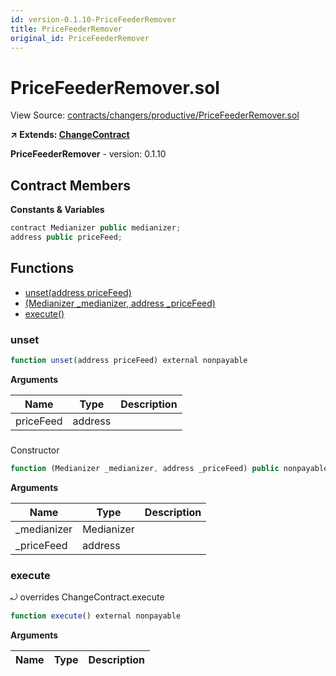 ```yaml
---
id: version-0.1.10-PriceFeederRemover
title: PriceFeederRemover
original_id: PriceFeederRemover
---
```


# PriceFeederRemover.sol

View Source: [contracts/changers/productive/PriceFeederRemover.sol](../contracts/changers/productive/PriceFeederRemover.sol)

**↗ Extends: [ChangeContract](ChangeContract.md)**

**PriceFeederRemover** - version: 0.1.10

## Contract Members
**Constants & Variables**

```js
contract Medianizer public medianizer;
address public priceFeed;

```

## Functions

- [unset(address priceFeed)](#unset)
- [(Medianizer _medianizer, address _priceFeed)](#)
- [execute()](#execute)

### unset

```js
function unset(address priceFeed) external nonpayable
```

**Arguments**

| Name        | Type           | Description  |
| ------------- |------------- | -----|
| priceFeed | address |  | 

### 

Constructor

```js
function (Medianizer _medianizer, address _priceFeed) public nonpayable
```

**Arguments**

| Name        | Type           | Description  |
| ------------- |------------- | -----|
| _medianizer | Medianizer |  | 
| _priceFeed | address |  | 

### execute

⤾ overrides ChangeContract.execute

```js
function execute() external nonpayable
```

**Arguments**

| Name        | Type           | Description  |
| ------------- |------------- | -----|

